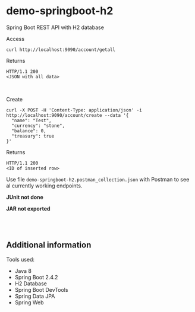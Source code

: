 # demo-springboot-h2

Spring Boot REST API with H2 database

Access

```
curl http://localhost:9090/account/getall
```

Returns

```
HTTP/1.1 200
<JSON with all data>
```

<br>

Create

```
curl -X POST -H 'Content-Type: application/json' -i http://localhost:9090/account/create --data '{
  "name": "Test",
  "currency": "stone",
  "balance": 0,
  "treasury": true
}'
```

Returns

```
HTTP/1.1 200
<ID of inserted row>
```

Use file `demo-springboot-h2.postman_collection.json` with Postman to see al currently working endpoints.

<b>JUnit not done</b>

<b>JAR not exported</b>

<br><br>

## Additional information

Tools used:

-   Java 8
-   Spring Boot 2.4.2
-   H2 Database
-   Spring Boot DevTools
-   Spring Data JPA
-   Spring Web
